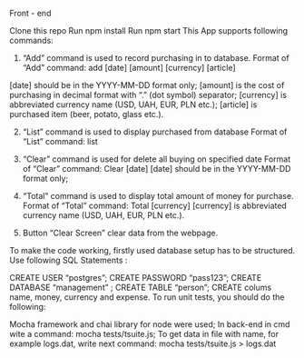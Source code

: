 Front - end

Clone this repo
Run npm install
Run npm start
This App supports following commands:

1) “Add” command is used to record purchasing in to database.
Format of “Add” command:
add [date] [amount] [currency] [article]

[date] should be in the YYYY-MM-DD format only;
[amount] is the cost of purchasing in decimal format with “.” (dot symbol) separator;
[currency] is abbreviated currency name (USD, UAH, EUR, PLN etc.);
[article] is purchased item (beer, potato, glass etc.).

2) “List” command is used to display purchased from database
Format of “List” command:
list

3) “Clear” command is used for delete all buying on specified date
Format of “Clear” command:
Clear [date]
[date] should be in the YYYY-MM-DD format only;

4) “Total” command is used to display total amount of money for purchase.
Format of “Total” command:
Total [currency]
[currency] is abbreviated currency name (USD, UAH, EUR, PLN etc.).

5) Button “Clear Screen” clear data from the webpage.

To make the code working, firstly used database setup has to be structured.
Use following SQL Statements :

CREATE USER “postgres”;
CREATE PASSWORD “pass123”;
CREATE DATABASE “management” ;
CREATE TABLE “person”;
CREATE colums name, money, currency and expense.
To run unit tests, you should do the following:

Mocha framework and chai library for node were used;
In back-end in cmd wite a command: mocha tests/tsuite.js;
To get data in file with name, for example logs.dat, write next command: mocha tests/tsuite.js > logs.dat
